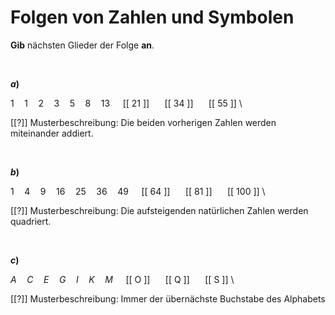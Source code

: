 <!--
version:  0.0.1

language: de

@style
input {
    text-align: center;
}

.flex-container {
    display: flex;
    flex-wrap: wrap;
    align-items: stretch;
    gap: 20px;
}

.flex-child {
    flex: 1;
    min-width: 350px;
    margin-right: 20px;
}

@media (max-width: 400px) {
    .flex-child {
        flex: 100%;
        margin-right: 0;
    }
}
@end

formula: \carry   \textcolor{red}{\scriptsize #1}
formula: \digit   \rlap{\carry{#1}}\phantom{#2}#2
formula: \permil  \text{‰}

import: https://raw.githubusercontent.com/LiaTemplates/Tikz-Jax/main/README.md

script: https://cdn.jsdelivr.net/gh/LiaTemplates/Tikz-Jax@main/dist/index.js


tags: Folgen, leicht, normal, Angeben

comment: Welche Zahl, welches Symbol kommt als nächstes?

author: Martin Lommatzsch

-->




# Folgen von Zahlen und Symbolen

**Gib** nächsten Glieder der Folge **an**.


<br>

<section class="flex-container">

<div class="flex-child">

__$a)\;\;$__

$1 \quad 1 \quad 2 \quad 3 \quad 5 \quad 8 \quad 13 \quad$ [[ 21 ]] $\quad$ [[ 34 ]] $\quad$ [[ 55 ]] \

[[?]] Musterbeschreibung: Die beiden vorherigen Zahlen werden miteinander addiert.

</div>


</section>


<br>


<section class="flex-container">

<div class="flex-child">

__$b)\;\;$__

$1 \quad 4 \quad 9 \quad 16 \quad 25 \quad 36 \quad 49 \quad$ [[ 64 ]] $\quad$ [[ 81 ]] $\quad$ [[ 100 ]] \

[[?]] Musterbeschreibung: Die aufsteigenden natürlichen Zahlen werden quadriert.
</div>

</section>


<br>


<section class="flex-container">

<div class="flex-child">

__$c)\;\;$__

$A \quad C \quad E \quad G \quad I \quad K \quad M \quad$ [[ O ]] $\quad$ [[ Q ]] $\quad$ [[ S ]] \

[[?]] Musterbeschreibung: Immer der übernächste Buchstabe des Alphabets

</div>

</section>



<br>
<br>
<br>
<br>